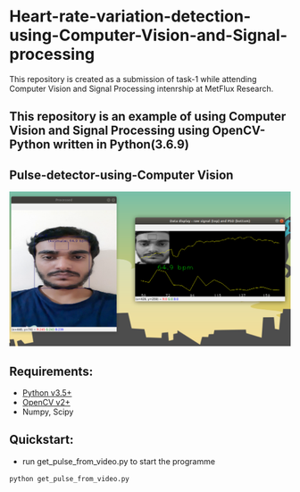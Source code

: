 # Heart-rate-variation-detection-using-Computer-Vision-and-Signal-processing
This repository is created as a submission of task-1 while attending Computer Vision and Signal Processing intenrship at MetFlux Research.

## This repository is an example of using Computer Vision and Signal Processing using OpenCV-Python written in Python(3.6.9) 

Pulse-detector-using-Computer Vision
-----------------------


![Alt text](execution_screenshot.png "Signal processing")


Requirements:
---------------

- [Python v3.5+](http://python.org/)
- [OpenCV v2+](http://opencv.org/)
- Numpy, Scipy

Quickstart:
------------

- run get_pulse_from_video.py to start the programme

```
python get_pulse_from_video.py
```

